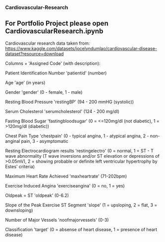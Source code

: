 ### Cardiovascular-Research

## For Portfolio Project please open CardiovascularResearch.ipynb

Cardiovascular research data taken from: https://www.kaggle.com/datasets/jocelyndumlao/cardiovascular-disease-dataset?resource=download


Columns + 'Assigned Code' (with description):


Patient Identification Number    'patientid'              (number)

Age    'age'                               (in years)

Gender    'gender'                         (0 - female, 1 - male)

Resting Blood Pressure    'restingBP'      (94 - 200 mmHG (systolic))

Serum Cholesterol    'serumcholesterol'    (124 - 200 mg/dl)

Fasting Blood Sugar    'fastingbloodsugar'   (0 = <=120mg/dl (not diabetic), 1 = >120mg/dl (diabetic))

Chest Pain Type    'chestpain'    (0 - typical angina, 1 - atypical angina, 2 - non-anginal pain, 3 - asymptomatic

Resting Electrocardiogram results    'restingelectro'          (0 = normal, 1 = ST - T wave abnormality (T wave inversions and/or ST elevation or depressions of >0.05mV), 2 = showing probable or definite left ventricular hypertrophy by Estes' criteria)

Maximum Heart Rate Achieved 'maxheartrate' (71-202bpm)

Exercise Induced Angina  'exerciseangina' (0 = no, 1 = yes)

Oldpeak = ST 'oldpeak' (0-6.2)

Slope of the Peak Exercise ST Segment 'slope' (1 = upsloping, 2 = flat, 3 = downsloping)

Number of Major Vessels 'noofmajorvessels' (0-3)

Classification 'target' (0 = absense of heart disease, 1 = presence of heart disease)
